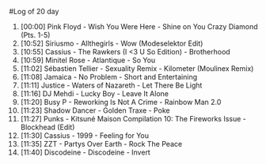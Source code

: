 #Log of 20 day

1. [00:00] Pink Floyd - Wish You Were Here - Shine on You Crazy Diamond (Pts. 1-5)
1. [10:52] Siriusmo - Allthegirls - Wow (Modeselektor Edit)
1. [10:55] Cassius - The Rawkers (I <3 U So Edition) - Brotherhood
1. [10:59] Minitel Rose - Atlantique - So You
1. [11:02] Sébastien Tellier - Sexuality Remix - Kilometer (Moulinex Remix)
1. [11:08] Jamaica - No Problem - Short and Entertaining
1. [11:11] Justice - Waters of Nazareth - Let There Be Light
1. [11:16] DJ Mehdi - Lucky Boy - Leave It Alone
1. [11:20] Busy P - Reworking Is Not A Crime - Rainbow Man 2.0
1. [11:23] Shadow Dancer - Golden Traxe - Poke
1. [11:27] Punks - Kitsuné Maison Compilation 10: The Fireworks Issue - Blockhead (Edit)
1. [11:30] Cassius - 1999 - Feeling for You
1. [11:35] ZZT - Partys Over Earth - Rock The Peace
1. [11:40] Discodeine - Discodeine - Invert
